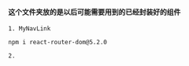 

#### 这个文件夹放的是以后可能需要用到的已经封装好的组件



```
1. MyNavLink

npm i react-router-dom@5.2.0
```



```
2. 
```

